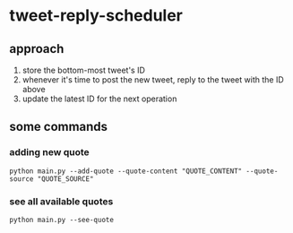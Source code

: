 # tweet-reply-scheduler

## approach

1. store the bottom-most tweet's ID
2. whenever it's time to post the new tweet, reply to the tweet with the ID above
3. update the latest ID for the next operation

## some commands

### adding new quote

`python main.py --add-quote --quote-content "QUOTE_CONTENT" --quote-source "QUOTE_SOURCE"`

### see all available quotes

`python main.py --see-quote`
